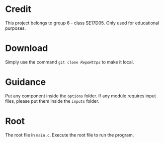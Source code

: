 # Credit

This project belongs to group 6 - class SE17D05. Only used for educational purposes.

# Download

Simply use the command <code>git clone <i>RepoHttps</i></code> to make it local.

# Guidance

Put any component inside the <code>options</code> folder.
If any module requires input files, please put them inside the <code>inputs</code> folder.

# Root

The root file in <code>main.c</code>. Execute the root file to run the program.
